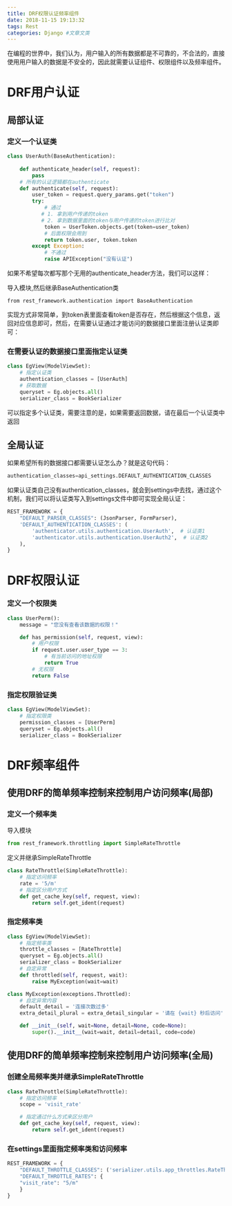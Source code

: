 ```yaml
---
title: DRF权限认证频率组件
date: 2018-11-15 19:13:32
tags: Rest
categories: Django #文章文类
---
```


在编程的世界中，我们认为，用户输入的所有数据都是不可靠的，不合法的，直接使用用户输入的数据是不安全的，因此就需要认证组件、权限组件以及频率组件。

# DRF用户认证

<!--more-->

## 局部认证

### 定义一个认证类

```python
class UserAuth(BaseAuthentication):
	
    def authenticate_header(self, request):
        pass
    # 所有的认证逻辑都在authenticate
    def authenticate(self, request):
        user_token = request.query_params.get("token")
        try:
            # 通过
		   # 1. 拿到用户传递的token
		   # 2. 拿到数据里面的token与用户传递的token进行比对
            token = UserToken.objects.get(token=user_token)
            # 后面权限会用到
            return token.user, token.token
        except Exception:
            # 不通过
            raise APIException("没有认证")
```

如果不希望每次都写那个无用的authenticate_header方法，我们可以这样：

导入模块,然后继承BaseAuthentication类

```
from rest_framework.authentication import BaseAuthentication
```

实现方式非常简单，到token表里面查看token是否存在，然后根据这个信息，返回对应信息即可，然后，在需要认证通过才能访问的数据接口里面注册认证类即可：

### 在需要认证的数据接口里面指定认证类

```python
class EgView(ModelViewSet):
    # 指定认证类
    authentication_classes = [UserAuth]
    # 获取数据
    queryset = Eg.objects.all()
    serializer_class = BookSerializer
```

可以指定多个认证类，需要注意的是，如果需要返回数据，请在最后一个认证类中返回

## 全局认证

如果希望所有的数据接口都需要认证怎么办？就是这句代码：

```python
authentication_classes=api_settings.DEFAULT_AUTHENTICATION_CLASSES
```

如果认证类自己没有authentication_classes，就会到settings中去找，通过这个机制，我们可以将认证类写入到settings文件中即可实现全局认证：

```python
REST_FRAMEWORK = {
    "DEFAULT_PARSER_CLASSES": (JsonParser, FormParser),
    'DEFAULT_AUTHENTICATION_CLASSES': (
        'authenticator.utils.authentication.UserAuth',  # 认证类1
        'authenticator.utils.authentication.UserAuth2',  # 认证类2
    ),
}
```

# DRF权限认证

### 定义一个权限类

```python
class UserPerm():
    message = "您没有查看该数据的权限！"

    def has_permission(self, request, view):
        # 用户权限
        if request.user.user_type == 3:
            # 有当前访问的地址权限
            return True
        # 无权限
        return False
```

### 指定权限验证类

```python
class EgView(ModelViewSet):
    # 指定权限类
    permission_classes = [UserPerm]
    queryset = Eg.objects.all()
    serializer_class = BookSerializer
```

# DRF频率组件

## 使用DRF的简单频率控制来控制用户访问频率(局部)

### 定义一个频率类

导入模块

```python 
from rest_framework.throttling import SimpleRateThrottle
```

定义并继承SimpleRateThrottle

```python
class RateThrottle(SimpleRateThrottle):
    # 指定访问频率
    rate = '5/m'
	# 指定区分用户方式
    def get_cache_key(self, request, view):
        return self.get_ident(request)
```

### 指定频率类

```python
class EgView(ModelViewSet):
    # 指定频率类
    throttle_classes = [RateThrottle]
    queryset = Eg.objects.all()
    serializer_class = BookSerializer
    # 自定异常
    def throttled(self, request, wait):
        raise MyException(wait=wait)
```

```python
class MyException(exceptions.Throttled):
    # 自定异常内容
    default_detail = '连接次数过多'
    extra_detail_plural = extra_detail_singular = '请在 {wait} 秒后访问'

    def __init__(self, wait=None, detail=None, code=None):
        super().__init__(wait=wait, detail=detail, code=code)
```

## 使用DRF的简单频率控制来控制用户访问频率(全局)

### 创建全局频率类并继承SimpleRateThrottle

```python
class RateThrottle(SimpleRateThrottle):
    # 指定访问频率
    scope = 'visit_rate'

    # 指定通过什么方式来区分用户
    def get_cache_key(self, request, view):
    	return self.get_ident(request)
```

### 在settings里面指定频率类和访问频率

```python
REST_FRAMEWORK = {
    "DEFAULT_THROTTLE_CLASSES": ('serializer.utils.app_throttles.RateThrottle',),
    "DEFAULT_THROTTLE_RATES": {
    "visit_rate": "5/m"
    }
}
```







